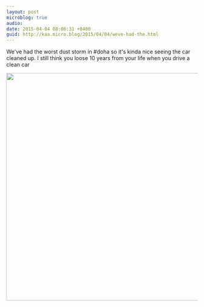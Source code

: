 ```yaml
---
layout: post
microblog: true
audio: 
date: 2015-04-04 08:06:31 +0400
guid: http://kaa.micro.blog/2015/04/04/weve-had-the.html
---
```

We've had the worst dust storm in #doha so it's kinda nice seeing the car cleaned up. I still think you loose 10 years from your life when you drive a clean car

<img src="https://micro.kaa.bz/uploads/2018/21bbfc0dd0.jpg" width="600" height="600" />
